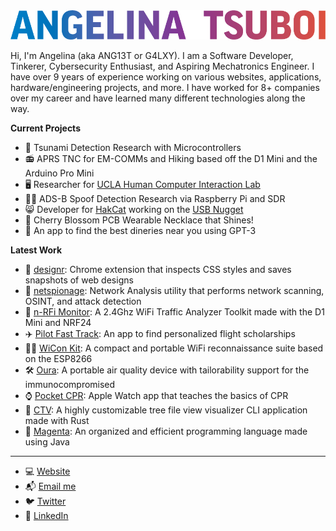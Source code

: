<img src="https://github.com/ANG13T/ANG13T/blob/master/images/Headline.png" width="600">


Hi, I'm Angelina (aka ANG13T or G4LXY). I am a Software Developer, Tinkerer, Cybersecurity Enthusiast, and Aspiring Mechatronics Engineer. I have over 9 years of experience working on various websites, applications, hardware/engineering projects, and more. I have worked for 8+ companies over my career and have learned many different technologies along the way.

**Current Projects**
- 🌊  Tsunami Detection Research with Microcontrollers
- 📻  APRS TNC for EM-COMMs and Hiking based off the D1 Mini and the Arduino Pro Mini 
- 🖥  Researcher for [UCLA Human Computer Interaction Lab](https://hci.ucla.edu/)
- 🕵️‍♀️  ADS-B Spoof Detection Research via Raspberry Pi and SDR
- 😸  Developer for [HakCat](https://hakcat.com) working on the [USB Nugget](https://usbnugget.com/)
- 🌸 Cherry Blossom PCB Wearable Necklace that Shines!
- 📱  An app to find the best dineries near you using GPT-3

**Latest Work**
- 🎨  [designr](https://github.com/ANG13T/designr): Chrome extension that inspects CSS styles and saves snapshots of web designs
- 🔎  [netspionage](https://github.com/ANG13T/netspionage): Network Analysis utility that performs network scanning, OSINT, and attack detection
- 📡  [n-RFi Monitor](https://github.com/ANG13T/nRFi-Monitor): A 2.4Ghz WiFi Traffic Analyzer Toolkit made with the D1 Mini and NRF24
- ✈️  [Pilot Fast Track](https://pilotfasttrack.com/): An app to find personalized flight scholarships
- 🕵️‍♀️  [WiCon Kit](https://github.com/ANG13T/ESP8266-WiCon-Kit): A compact and portable WiFi reconnaissance suite based on the ESP8266
- 🛠  [Oura](https://github.com/ANG13T/IAQ_Device_Dev_Log): A portable air quality device with tailorability support for the immunocompromised
- ⌚️ [Pocket CPR](https://github.com/ANG13T/Pocket_CPR): Apple Watch app that teaches the basics of CPR
- 🎄 [CTV](https://github.com/ANG13T/ctv): A highly customizable tree file view visualizer CLI application made with Rust
- 👾 [Magenta](https://github.com/ANG13T/Magenta): An organized and efficient programming language made using Java

---
- 💻 [Website](https://angelinatsuboi.net/)
- 📬 [Email me](mailto:angelinatsuboi@proton.me)
- 🐦 [Twitter](https://twitter.com/AngelinaTsuboi)
- 📨 [LinkedIn](https://www.linkedin.com/in/angelina-tsuboi-322028211/)
